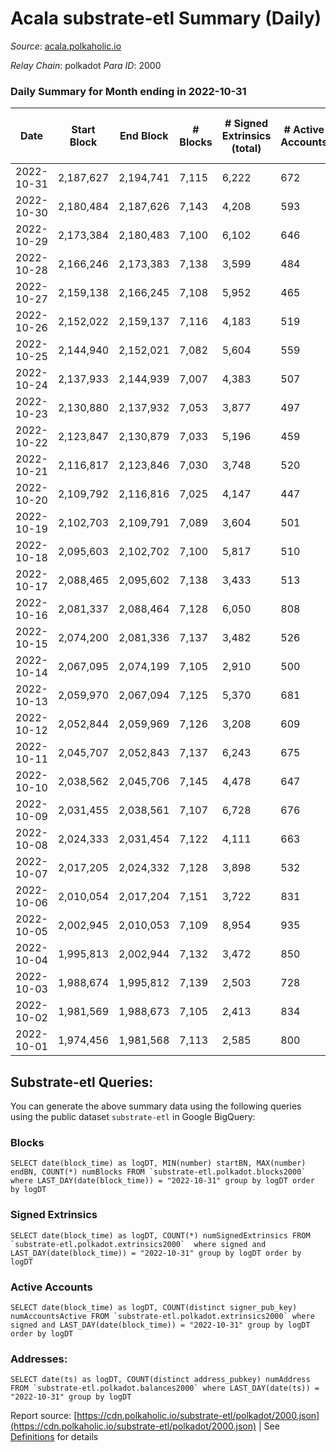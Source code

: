 # Acala substrate-etl Summary (Daily)

_Source_: [acala.polkaholic.io](https://acala.polkaholic.io)

*Relay Chain*: polkadot
*Para ID*: 2000



### Daily Summary for Month ending in 2022-10-31


| Date | Start Block | End Block | # Blocks | # Signed Extrinsics (total) | # Active Accounts | # Passive | # New | # Addresses with Balances | # Events | # Transfers | # XCM Transfers In | # XCM Transfers Out |
| ---- | ----------- | --------- | -------- | --------------------------- | ----------------- | --------- | ----- | ------------------------- | -------- | ----------- | ------------------ | ------------------- |
| 2022-10-31 | 2,187,627 | 2,194,741 | 7,115  | 6,222 | 672 |  |  | 164,762 | 100,877 | 4,390 ($2,839,164.48) | 102 ($79,053.09) | 163 ($275,083.82) |
| 2022-10-30 | 2,180,484 | 2,187,626 | 7,143  | 4,208 | 593 |  |  | 164,682 | 87,551 | 2,588 ($2,107,132.95) | 117 ($140,546.46) | 189 ($240,613.50) |
| 2022-10-29 | 2,173,384 | 2,180,483 | 7,100  | 6,102 | 646 |  |  |  | 102,617 | 4,823 ($4,450,950.39) | 164 ($295,340.46) | 261 ($433,841.60) |
| 2022-10-28 | 2,166,246 | 2,173,383 | 7,138  | 3,599 | 484 |  |  | 164,599 | 82,307 | 1,847 ($4,440,528.52) | 132 ($204,730.70) | 212 ($2,697,834.23) |
| 2022-10-27 | 2,159,138 | 2,166,245 | 7,108  | 5,952 | 465 |  |  | 164,564 | 99,349 | 4,373 ($2,660,990.58) | 126 ($160,609.34) | 180 ($288,501.71) |
| 2022-10-26 | 2,152,022 | 2,159,137 | 7,116  | 4,183 | 519 |  |  |  | 89,423 | 3,122 ($3,214,515.25) | 162 ($333,080.12) | 200 ($157,720.33) |
| 2022-10-25 | 2,144,940 | 2,152,021 | 7,082  | 5,604 | 559 |  |  |  | 100,344 | 5,051 ($2,051,823.75) | 209 ($304,586.56) | 238 ($198,229.72) |
| 2022-10-24 | 2,137,933 | 2,144,939 | 7,007  | 4,383 | 507 |  |  |  | 91,650 | 3,771 ($3,582,526.83) | 194 ($240,650.44) | 197 ($142,803.96) |
| 2022-10-23 | 2,130,880 | 2,137,932 | 7,053  | 3,877 | 497 |  |  |  | 85,836 | 2,755 ($3,321,572.00) | 159 ($183,793.25) | 150 ($183,243.91) |
| 2022-10-22 | 2,123,847 | 2,130,879 | 7,033  | 5,196 | 459 |  |  | 164,383 | 95,614 | 4,308 ($2,916,325.18) | 143 ($122,225.77) | 158 ($174,538.74) |
| 2022-10-21 | 2,116,817 | 2,123,846 | 7,030  | 3,748 | 520 |  |  | 164,341 | 86,759 | 3,057 ($3,828,162.86) | 213 ($225,472.66) | 237 ($177,707.52) |
| 2022-10-20 | 2,109,792 | 2,116,816 | 7,025  | 4,147 | 447 |  |  | 164,302 | 86,529 | 3,056 ($2,324,158.53) | 157 ($180,277.60) | 176 ($127,872.68) |
| 2022-10-19 | 2,102,703 | 2,109,791 | 7,089  | 3,604 | 501 |  |  |  | 84,464 | 2,658 ($22,347,841.09) | 143 ($128,541.95) | 145 ($138,717.72) |
| 2022-10-18 | 2,095,603 | 2,102,702 | 7,100  | 5,817 | 510 |  |  |  | 100,290 | 5,234 ($2,332,318.98) | 140 ($158,609.50) | 168 ($93,882.94) |
| 2022-10-17 | 2,088,465 | 2,095,602 | 7,138  | 3,433 | 513 |  |  | 164,133 | 85,547 | 3,086 ($4,162,844.18) | 165 ($169,092.02) | 217 ($157,122.92) |
| 2022-10-16 | 2,081,337 | 2,088,464 | 7,128  | 6,050 | 808 |  |  | 164,069 | 105,241 | 5,766 ($4,802,058.06) | 206 ($188,728.19) | 239 ($173,391.00) |
| 2022-10-15 | 2,074,200 | 2,081,336 | 7,137  | 3,482 | 526 |  |  | 163,980 | 87,047 | 3,442 ($3,083,041.49) | 190 ($130,464.88) | 202 ($208,976.41) |
| 2022-10-14 | 2,067,095 | 2,074,199 | 7,105  | 2,910 | 500 |  |  | 163,903 | 81,407 | 2,595 ($2,447,527.79) | 191 ($173,907.17) | 237 ($117,021.80) |
| 2022-10-13 | 2,059,970 | 2,067,094 | 7,125  | 5,370 | 681 |  |  | 163,853 | 102,953 | 6,014 ($13,696,574.76) | 254 ($280,034.92) | 191 ($894,572.59) |
| 2022-10-12 | 2,052,844 | 2,059,969 | 7,126  | 3,208 | 609 |  |  | 163,785 | 85,613 | 3,494 ($5,297,841.20) | 155 ($163,786.90) | 133 ($222,533.42) |
| 2022-10-11 | 2,045,707 | 2,052,843 | 7,137  | 6,243 | 675 |  |  |  | 108,348 | 6,160 ($5,518,240.68) | 305 ($409,698.99) | 221 ($307,285.44) |
| 2022-10-10 | 2,038,562 | 2,045,706 | 7,145  | 4,478 | 647 |  |  |  | 92,130 | 3,477 ($3,907,767.70) | 209 ($329,559.69) | 170 ($243,582.91) |
| 2022-10-09 | 2,031,455 | 2,038,561 | 7,107  | 6,728 | 676 |  |  |  | 107,601 | 6,015 ($2,570,321.37) | 147 ($100,462.41) | 154 ($109,271.79) |
| 2022-10-08 | 2,024,333 | 2,031,454 | 7,122  | 4,111 | 663 |  |  |  | 91,653 | 3,900 ($4,094,834.83) | 174 ($232,506.09) | 146 ($281,699.57) |
| 2022-10-07 | 2,017,205 | 2,024,332 | 7,128  | 3,898 | 532 |  |  |  | 88,569 | 3,660 ($3,205,598.46) | 121 ($143,149.87) | 128 ($209,185.20) |
| 2022-10-06 | 2,010,054 | 2,017,204 | 7,151  | 3,722 | 831 |  |  |  | 91,006 | 4,079 ($3,995,943.92) | 209 ($141,645.12) | 220 ($221,004.06) |
| 2022-10-05 | 2,002,945 | 2,010,053 | 7,109  | 8,954 | 935 |  |  |  | 127,250 | 8,122 ($5,942,784.94) | 270 ($540,061.29) | 254 ($351,652.09) |
| 2022-10-04 | 1,995,813 | 2,002,944 | 7,132  | 3,472 | 850 |  |  |  | 46,557 | 3,982 ($3,334,296.78) | 260 ($324,830.10) | 175 ($196,978.72) |
| 2022-10-03 | 1,988,674 | 1,995,812 | 7,139  | 2,503 | 728 |  |  |  | 38,125 | 2,956 ($2,549,270.09) | 150 ($117,484.32) | 160 ($131,934.28) |
| 2022-10-02 | 1,981,569 | 1,988,673 | 7,105  | 2,413 | 834 |  |  |  | 39,758 | 3,518 ($1,834,311.34) | 261 ($153,587.29) | 163 ($106,765.31) |
| 2022-10-01 | 1,974,456 | 1,981,568 | 7,113  | 2,585 | 800 |  |  |  | 40,448 | 3,557 ($1,974,148.57) | 232 ($151,387.64) | 182 ($408,517.26) |

## Substrate-etl Queries:
You can generate the above summary data using the following queries using the public dataset `substrate-etl` in Google BigQuery:


### Blocks
```
SELECT date(block_time) as logDT, MIN(number) startBN, MAX(number) endBN, COUNT(*) numBlocks FROM `substrate-etl.polkadot.blocks2000`  where LAST_DAY(date(block_time)) = "2022-10-31" group by logDT order by logDT
```


### Signed Extrinsics
```
SELECT date(block_time) as logDT, COUNT(*) numSignedExtrinsics FROM `substrate-etl.polkadot.extrinsics2000`  where signed and LAST_DAY(date(block_time)) = "2022-10-31" group by logDT order by logDT
```


### Active Accounts
```
SELECT date(block_time) as logDT, COUNT(distinct signer_pub_key) numAccountsActive FROM `substrate-etl.polkadot.extrinsics2000` where signed and LAST_DAY(date(block_time)) = "2022-10-31" group by logDT order by logDT
```


### Addresses:
```
SELECT date(ts) as logDT, COUNT(distinct address_pubkey) numAddress FROM `substrate-etl.polkadot.balances2000` where LAST_DAY(date(ts)) = "2022-10-31" group by logDT
```



Report source: [https://cdn.polkaholic.io/substrate-etl/polkadot/2000.json](https://cdn.polkaholic.io/substrate-etl/polkadot/2000.json) | See [Definitions](/DEFINITIONS.md) for details
